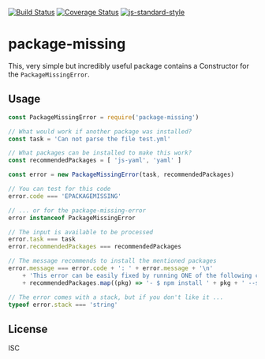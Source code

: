 [![Build Status](https://travis-ci.org/martinheidegger/package-missing.svg?branch=master)](https://travis-ci.org/martinheidegger/package-missing) [![Coverage Status](https://coveralls.io/repos/github/martinheidegger/package-missing/badge.svg)](https://coveralls.io/github/martinheidegger/package-missing)
[![js-standard-style](https://img.shields.io/badge/code%20style-standard-brightgreen.svg)](http://standardjs.com/)

# package-missing

This, very simple but incredibly useful package contains a Constructor for the `PackageMissingError`.

## Usage

```javascript
const PackageMissingError = require('package-missing')

// What would work if another package was installed?
const task = 'Can not parse the file test.yml'

// What packages can be installed to make this work?
const recommendedPackages = [ 'js-yaml', 'yaml' ]

const error = new PackageMissingError(task, recommendedPackages)

// You can test for this code
error.code === 'EPACKAGEMISSING'

// ... or for the package-missing-error
error instanceof PackageMissingError

// The input is available to be processed
error.task === task
error.recommendedPackages === recommendedPackages

// The message recommends to install the mentioned packages
error.message === error.code + ': ' + error.message + '\n'
    + 'This error can be easily fixed by running ONE of the following commands:\n'
    + recommendedPackages.map((pkg) => '- $ npm install ' + pkg + ' --save').join('\n')

// The error comes with a stack, but if you don't like it ...
typeof error.stack === 'string'
```

## License
ISC
